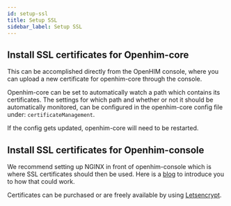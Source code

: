 ```yaml
---
id: setup-ssl
title: Setup SSL
sidebar_label: Setup SSL
---
```


## Install SSL certificates for Openhim-core

This can be accomplished directly from the OpenHIM console, where you can upload a new certificate for openhim-core through the console.

Openhim-core can be set to automatically watch a path which contains its certificates. The settings for which path and whether or not it should be automatically monitored, can be configured in the openhim-core config file under: `certificateManagement`.

If the config gets updated, openhim-core will need to be restarted.

## Install SSL certificates for Openhim-console

We recommend setting up NGINX in front of openhim-console which is where SSL certificates should then be used. Here is a [blog](https://www.digitalocean.com/community/tutorials/how-to-create-an-ssl-certificate-on-nginx-for-ubuntu-14-04) to introduce you to how that could work.

Certificates can be purchased or are freely available by using [Letsencrypt](https://letsencrypt.org/).
